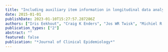 ```yaml
---
title: "Including auxiliary item information in longitudinal data analyses improved handling missing questionnaire outcome data"
date: 2015-01-01
publishDate: 2023-01-10T15:27:57.287286Z
authors: ["Iris Eekhout", "Craig K Enders", "Jos WR Twisk", "Michiel R De Boer", "Henrica CW De Vet", "Martijn W Heymans"]
publication_types: ["2"]
abstract: ""
featured: false
publication: "*Journal of Clinical Epidemiology*"
---
```


